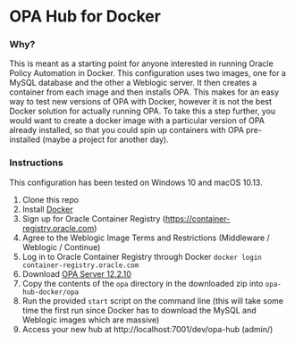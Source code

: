 # OPA Hub for Docker

### Why?
This is meant as a starting point for anyone interested in running Oracle Policy Automation in Docker.  This configuration uses two images, one for a MySQL database and the other a Weblogic server.  It then creates a container from each image and then installs OPA.  This makes for an easy way to test new versions of OPA with Docker, however it is not the best Docker solution for actually running OPA.  To take this a step further, you would want to create a docker image with a particular version of OPA already installed, so that you could spin up containers with OPA pre-installed (maybe a project for another day).

### Instructions
This configuration has been tested on Windows 10 and macOS 10.13.
1. Clone this repo
1. Install [Docker](https://www.docker.com/community-edition#/download)
1. Sign up for Oracle Container Registry (https://container-registry.oracle.com)
1. Agree to the Weblogic Image Terms and Restrictions (Middleware / Weblogic / Continue)
1. Log in to Oracle Container Registry through Docker `docker login container-registry.oracle.com`
1. Download [OPA Server 12.2.10](http://www.oracle.com/technetwork/apps-tech/policy-automation/downloads/index.html)
1. Copy the contents of the `opa` directory in the downloaded zip into `opa-hub-docker/opa`
1. Run the provided `start` script on the command line (this will take some time the first run since Docker has to download the MySQL and Weblogic images which are massive)
1. Access your new hub at http://localhost:7001/dev/opa-hub (admin/<password can be found in the command line output>)